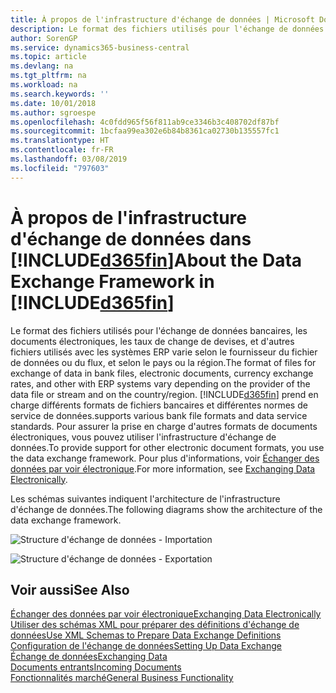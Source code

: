 ```yaml
---
title: À propos de l'infrastructure d'échange de données | Microsoft Docs
description: Le format des fichiers utilisés pour l'échange de données bancaires, les documents électroniques, les taux de change de devises, et d'autres fichiers utilisés avec les systèmes ERP varie selon le fournisseur du fichier de données ou du flux, et selon le pays ou la région.
author: SorenGP
ms.service: dynamics365-business-central
ms.topic: article
ms.devlang: na
ms.tgt_pltfrm: na
ms.workload: na
ms.search.keywords: ''
ms.date: 10/01/2018
ms.author: sgroespe
ms.openlocfilehash: 4c0fdd965f56f811ab9ce3346b3c408702df87bf
ms.sourcegitcommit: 1bcfaa99ea302e6b84b8361ca02730b135557fc1
ms.translationtype: HT
ms.contentlocale: fr-FR
ms.lasthandoff: 03/08/2019
ms.locfileid: "797603"
---
```

# <a name="about-the-data-exchange-framework-in-included365finincludesd365finmdmd"></a><span data-ttu-id="aee94-103">À propos de l'infrastructure d'échange de données dans [!INCLUDE[d365fin](includes/d365fin_md.md)]</span><span class="sxs-lookup"><span data-stu-id="aee94-103">About the Data Exchange Framework in [!INCLUDE[d365fin](includes/d365fin_md.md)]</span></span>
<span data-ttu-id="aee94-104">Le format des fichiers utilisés pour l'échange de données bancaires, les documents électroniques, les taux de change de devises, et d'autres fichiers utilisés avec les systèmes ERP varie selon le fournisseur du fichier de données ou du flux, et selon le pays ou la région.</span><span class="sxs-lookup"><span data-stu-id="aee94-104">The format of files for exchange of data in bank files, electronic documents, currency exchange rates, and other with ERP systems vary depending on the provider of the data file or stream and on the country/region.</span></span> [!INCLUDE[d365fin](includes/d365fin_md.md)] <span data-ttu-id="aee94-105">prend en charge différents formats de fichiers bancaires et différentes normes de service de données.</span><span class="sxs-lookup"><span data-stu-id="aee94-105">supports various bank file formats and data service standards.</span></span> <span data-ttu-id="aee94-106">Pour assurer la prise en charge d'autres formats de documents électroniques, vous pouvez utiliser l'infrastructure d'échange de données.</span><span class="sxs-lookup"><span data-stu-id="aee94-106">To provide support for other electronic document formats, you use the data exchange framework.</span></span> <span data-ttu-id="aee94-107">Pour plus d'informations, voir [Échanger des données par voir électronique](across-data-exchange.md).</span><span class="sxs-lookup"><span data-stu-id="aee94-107">For more information, see [Exchanging Data Electronically](across-data-exchange.md).</span></span>    

 <span data-ttu-id="aee94-108">Les schémas suivantes indiquent l'architecture de l'infrastructure d'échange de données.</span><span class="sxs-lookup"><span data-stu-id="aee94-108">The following diagrams show the architecture of the data exchange framework.</span></span>  

 ![Structure d'échange de données &#45; Importation](media/across-data-exchange/dataexchangeframework_import.png)  

 ![Structure d'échange de données &#45; Exportation](media/across-data-exchange/dataexchangeframework_export.png)  

## <a name="see-also"></a><span data-ttu-id="aee94-111">Voir aussi</span><span class="sxs-lookup"><span data-stu-id="aee94-111">See Also</span></span>  
[<span data-ttu-id="aee94-112">Échanger des données par voir électronique</span><span class="sxs-lookup"><span data-stu-id="aee94-112">Exchanging Data Electronically</span></span>](across-data-exchange.md)  
[<span data-ttu-id="aee94-113">Utiliser des schémas XML pour préparer des définitions d'échange de données</span><span class="sxs-lookup"><span data-stu-id="aee94-113">Use XML Schemas to Prepare Data Exchange Definitions</span></span>](across-how-to-use-xml-schemas-to-prepare-data-exchange-definitions.md)  
[<span data-ttu-id="aee94-114">Configuration de l'échange de données</span><span class="sxs-lookup"><span data-stu-id="aee94-114">Setting Up Data Exchange</span></span>](across-set-up-data-exchange.md)  
[<span data-ttu-id="aee94-115">Échange de données</span><span class="sxs-lookup"><span data-stu-id="aee94-115">Exchanging Data</span></span>](across-exchange-data.md)  
[<span data-ttu-id="aee94-116">Documents entrants</span><span class="sxs-lookup"><span data-stu-id="aee94-116">Incoming Documents</span></span>](across-income-documents.md)  
[<span data-ttu-id="aee94-117">Fonctionnalités marché</span><span class="sxs-lookup"><span data-stu-id="aee94-117">General Business Functionality</span></span>](ui-across-business-areas.md)  
